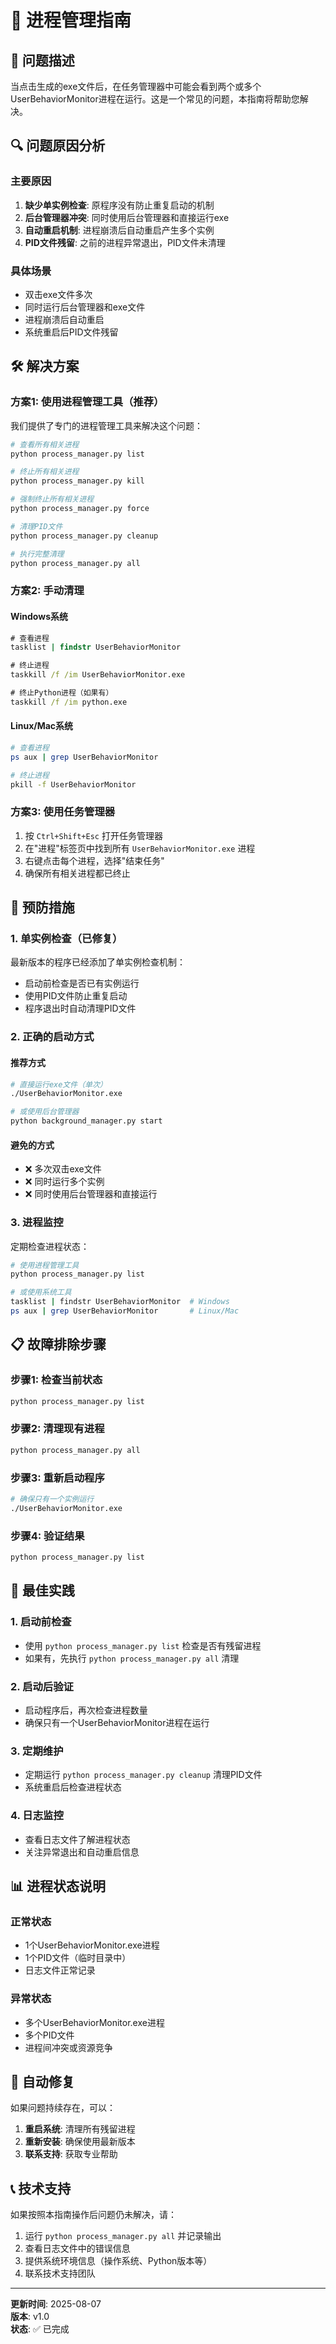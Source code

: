 # 🔧 进程管理指南

## 🚨 **问题描述**

当点击生成的exe文件后，在任务管理器中可能会看到两个或多个UserBehaviorMonitor进程在运行。这是一个常见的问题，本指南将帮助您解决。

## 🔍 **问题原因分析**

### **主要原因**
1. **缺少单实例检查**: 原程序没有防止重复启动的机制
2. **后台管理器冲突**: 同时使用后台管理器和直接运行exe
3. **自动重启机制**: 进程崩溃后自动重启产生多个实例
4. **PID文件残留**: 之前的进程异常退出，PID文件未清理

### **具体场景**
- 双击exe文件多次
- 同时运行后台管理器和exe文件
- 进程崩溃后自动重启
- 系统重启后PID文件残留

## 🛠️ **解决方案**

### **方案1: 使用进程管理工具（推荐）**

我们提供了专门的进程管理工具来解决这个问题：

```bash
# 查看所有相关进程
python process_manager.py list

# 终止所有相关进程
python process_manager.py kill

# 强制终止所有相关进程
python process_manager.py force

# 清理PID文件
python process_manager.py cleanup

# 执行完整清理
python process_manager.py all
```

### **方案2: 手动清理**

#### **Windows系统**
```cmd
# 查看进程
tasklist | findstr UserBehaviorMonitor

# 终止进程
taskkill /f /im UserBehaviorMonitor.exe

# 终止Python进程（如果有）
taskkill /f /im python.exe
```

#### **Linux/Mac系统**
```bash
# 查看进程
ps aux | grep UserBehaviorMonitor

# 终止进程
pkill -f UserBehaviorMonitor
```

### **方案3: 使用任务管理器**

1. 按 `Ctrl+Shift+Esc` 打开任务管理器
2. 在"进程"标签页中找到所有 `UserBehaviorMonitor.exe` 进程
3. 右键点击每个进程，选择"结束任务"
4. 确保所有相关进程都已终止

## 🔧 **预防措施**

### **1. 单实例检查（已修复）**

最新版本的程序已经添加了单实例检查机制：
- 启动前检查是否已有实例运行
- 使用PID文件防止重复启动
- 程序退出时自动清理PID文件

### **2. 正确的启动方式**

#### **推荐方式**
```bash
# 直接运行exe文件（单次）
./UserBehaviorMonitor.exe

# 或使用后台管理器
python background_manager.py start
```

#### **避免的方式**
- ❌ 多次双击exe文件
- ❌ 同时运行多个实例
- ❌ 同时使用后台管理器和直接运行

### **3. 进程监控**

定期检查进程状态：
```bash
# 使用进程管理工具
python process_manager.py list

# 或使用系统工具
tasklist | findstr UserBehaviorMonitor  # Windows
ps aux | grep UserBehaviorMonitor       # Linux/Mac
```

## 📋 **故障排除步骤**

### **步骤1: 检查当前状态**
```bash
python process_manager.py list
```

### **步骤2: 清理现有进程**
```bash
python process_manager.py all
```

### **步骤3: 重新启动程序**
```bash
# 确保只有一个实例运行
./UserBehaviorMonitor.exe
```

### **步骤4: 验证结果**
```bash
python process_manager.py list
```

## 🎯 **最佳实践**

### **1. 启动前检查**
- 使用 `python process_manager.py list` 检查是否有残留进程
- 如果有，先执行 `python process_manager.py all` 清理

### **2. 启动后验证**
- 启动程序后，再次检查进程数量
- 确保只有一个UserBehaviorMonitor进程在运行

### **3. 定期维护**
- 定期运行 `python process_manager.py cleanup` 清理PID文件
- 系统重启后检查进程状态

### **4. 日志监控**
- 查看日志文件了解进程状态
- 关注异常退出和自动重启信息

## 📊 **进程状态说明**

### **正常状态**
- 1个UserBehaviorMonitor.exe进程
- 1个PID文件（临时目录中）
- 日志文件正常记录

### **异常状态**
- 多个UserBehaviorMonitor.exe进程
- 多个PID文件
- 进程间冲突或资源竞争

## 🔄 **自动修复**

如果问题持续存在，可以：

1. **重启系统**: 清理所有残留进程
2. **重新安装**: 确保使用最新版本
3. **联系支持**: 获取专业帮助

## 📞 **技术支持**

如果按照本指南操作后问题仍未解决，请：

1. 运行 `python process_manager.py all` 并记录输出
2. 查看日志文件中的错误信息
3. 提供系统环境信息（操作系统、Python版本等）
4. 联系技术支持团队

---

**更新时间**: 2025-08-07  
**版本**: v1.0  
**状态**: ✅ 已完成
